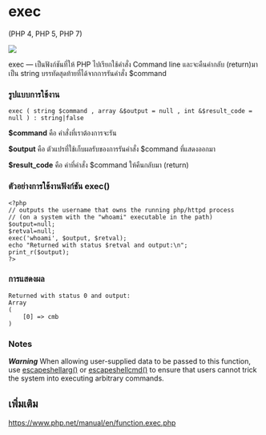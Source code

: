 # exec
(PHP 4, PHP 5, PHP 7)

![](/img/php-code.png)

exec — เป็นฟังก์ชันที่ให้ PHP ไปเรียกใช้คำสั่ง Command line และจะคืนค่ากลับ (return)มาเป็น string บรรทัดสุดท้ายที่ได้จากการรันคำสั่ง $command

### รูปแบบการใช้งาน
```
exec ( string $command , array &$output = null , int &$result_code = null ) : string|false
```

**$command** คือ คำสั่งที่เราต้องการจะรัน

**$output** คือ ตัวแปรที่ใช้เก็บผลรับของการรันคำสั่ง $command ที่แสดงออกมา

**$result_code** คือ ค่าที่คำสั่ง $command ให้คืนกลับมา (return)



### ตัวอย่างการใช้งานฟังก์ชัน exec()
```
<?php
// outputs the username that owns the running php/httpd process
// (on a system with the "whoami" executable in the path)
$output=null;
$retval=null;
exec('whoami', $output, $retval);
echo "Returned with status $retval and output:\n";
print_r($output);
?>
```

### การแสดงผล
```
Returned with status 0 and output:
Array
(
    [0] => cmb
)
```

### Notes
***Warning*** When allowing user-supplied data to be passed to this function, use [escapeshellarg()](https://www.php.net/manual/en/function.escapeshellarg.php) or [escapeshellcmd()](https://www.php.net/manual/en/function.escapeshellcmd.php) to ensure that users cannot trick the system into executing arbitrary commands.

## เพิ่มเติม
https://www.php.net/manual/en/function.exec.php
